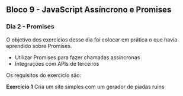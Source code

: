 ## Bloco 9 - JavaScript Assíncrono e Promises
### Dia 2 - Promises

O objetivo dos exercícios desse dia foi colocar em prática o que havia aprendido sobre Promises.
- Utilizar Promises para fazer chamadas assíncronas
- Integrações com APIs de terceiros

Os requisitos do exercí­cio são:

**Exercício 1**
Cria um site simples com um gerador de piadas ruins
